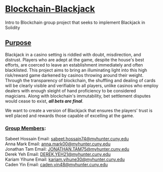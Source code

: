 # <ins>**Blockchain-Blackjack**</ins>
Intro to Blockchain group project that seeks to implement Blackjack in Solidity

## <ins>Purpose</ins>
Blackjack in a casino setting is riddled with doubt, misdirection, and distrust. Players who are adept at the game, despite the house's best efforts, are coerced to leave an establishment immediately and often blacklisted. 
This project aims to bring an illuminating light into this high risk/reward game darkened by casinos throwing around their weight.
Through the transparency of blockchain, the shuffling and dealing of cards will be clearly visible and verifiable to all players, unlike casinos who employ dealers with enough sleight of hand proficiency to be considered magicians.
Along with blockchain's immutability, bet settlement disputes would cease to exist, ***all bets are final***.

We want to create a version of Blackjack that ensures the players' trust is well placed and rewards those capable of excelling at the game.

### <ins>Group Members</ins>:
Sabeet Hossain Email: sabeet.hossain74@myhunter.cuny.edu<br>
Anna Mark Email: anna.mark00@myhunter.cuny.edu <br>
Jonathan Tam  Email: JONATHAN.TAM75@myhunter.cuny.edu <br>
Derek Yeh Email: DEREK.YEH21@myhunter.cuny.edu <br>
Kariam Yihune Email: kariam.yihune30@myhunter.cuny.edu<br>
Caden Yin Email: caden.yin48@myhunter.cuny.edu<br>
